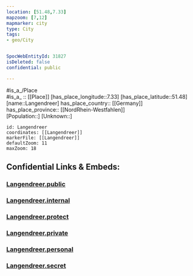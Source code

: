 ```yaml
---
location: [51.48,7.33] 
mapzoom: [7,12] 
mapmarker: city 
type: City
tags:
- geo/City


SpocWebEntityId: 31827
isDeleted: false
confidential: public

---
```

#is_a_/Place  
#is_a_ :: [[Place]] 
[has_place_longitude::7.33] 
[has_place_latitude::51.48] 
[name::Langendreer] 
has_place_country:: [[Germany]]  
has_place_province:: [[NordRhein-Westfahlen]]  
[Population::] 
[Unknown::] 


```leaflet
id: Langendreer
coordinates: [[Langendreer]] 
markerFile: [[Langendreer]] 
defaultZoom: 11 
maxZoom: 18
```


## Confidential Links & Embeds: 

### [Langendreer.public](/_public/\Earth\Continent\Europe\Europe~Central\Germany\Germany~West\Nordrhein-Westfalen\counties~NW\BochumLangendreer.public.md) 

### [Langendreer.internal](/_internal/\Earth\Continent\Europe\Europe~Central\Germany\Germany~West\Nordrhein-Westfalen\counties~NW\BochumLangendreer.internal.md) 

### [Langendreer.protect](/_protect/\Earth\Continent\Europe\Europe~Central\Germany\Germany~West\Nordrhein-Westfalen\counties~NW\BochumLangendreer.protect.md) 

### [Langendreer.private](/_private/\Earth\Continent\Europe\Europe~Central\Germany\Germany~West\Nordrhein-Westfalen\counties~NW\BochumLangendreer.private.md) 

### [Langendreer.personal](/_personal/\Earth\Continent\Europe\Europe~Central\Germany\Germany~West\Nordrhein-Westfalen\counties~NW\BochumLangendreer.personal.md) 

### [Langendreer.secret](/_secret/\Earth\Continent\Europe\Europe~Central\Germany\Germany~West\Nordrhein-Westfalen\counties~NW\BochumLangendreer.secret.md)


